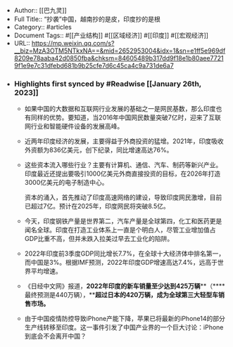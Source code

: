 - Author:: [[巴九灵]]
- Full Title:: “抄袭”中国，越南抄的是皮，印度抄的是根
- Category:: #articles
- Document Tags:: #[[产业结构]] #[[区域经济]] #[[印度]] #[[宏观经济]]
- URL:: https://mp.weixin.qq.com/s?__biz=MzA3OTM5NTkxNA==&mid=2652953004&idx=1&sn=e1ff5e969df8209e78aaba42d0850fba&chksm=84605489b317dd9f18e1b80aee77219f1e9e7c31dfebd681b9b25cfe7d6c45ca4c9a731de6a7
- ### Highlights first synced by #Readwise [[January 26th, 2023]]
    - 如果中国的大数据和互联网行业发展的基础之一是网民基数，那么印度也有同样的优势。要知道，当2016年中国网民数量突破7亿时，迎来了互联网行业和智能硬件设备的发展高峰。
    - 近两年印度经济的发展，主要得益于外商投资的猛增。2021年，印度吸收外资额为836亿美元，创下纪录，同比增速高达76%。
    - 这些资本流入哪些行业？主要有计算机、通信、汽车、制药等新兴产业。印度最近还提出要吸引1000亿美元外商直接投资的目标，在2026年打造3000亿美元的电子制造中心。
      
        
      
      
      资本的涌入，首先推动了印度高速网络的建设，导致印度网民激增，目前已超过7亿。预计在2025年，印度网民将突破8.5亿。
    - 今天，印度钢铁产量是世界第二，汽车产量是全球第四，化工和医药更是闻名全球。印度在打造工业体系上一直是个明白人，尽管工业增加值占GDP比重不高，但并未跌入拉美过早去工业化的陷阱。
    - 2022年印度前3季度GDP同比增长7.7%，在全球十大经济体中排名第一，而中国是3%。根据IMF预测，2022年印度GDP增速高达7.4%，远高于世界平均增速。
    - 《日经中文网》报道，**2022年印度的新车销量至少达到425万辆****（****最终预测是440万辆），****超过日本的420万辆，成为全球第三大轻型车销售市场。**
    - 由于中国疫情防控导致iPhone产能下降，苹果已将最新的iPhone14的部分生产线转移至印度。这一事件引发了中国产业界的一个巨大讨论：iPhone到底会不会离开中国？
